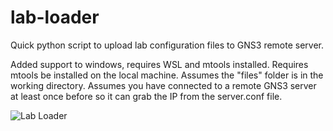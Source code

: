 # lab-loader
Quick python script to upload lab configuration files to GNS3 remote server.


Added support to windows, requires WSL and mtools installed.
Requires mtools be installed on the local machine.
Assumes the "files" folder is in the working directory.
Assumes you have connected to a remote GNS3 server at least once before so it can grab the IP from the server.conf file.


![Lab Loader](https://i.imgur.com/NNYTiEt.png)
